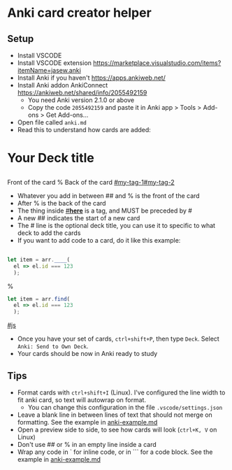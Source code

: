 # Anki card creator helper

## Setup

- Install VSCODE
- Install VSCODE extension https://marketplace.visualstudio.com/items?itemName=jasew.anki
- Install Anki if you haven't https://apps.ankiweb.net/
- Install Anki addon AnkiConnect https://ankiweb.net/shared/info/2055492159
  - You need Anki version 2.1.0 or above
  - Copy the code `2055492159` and paste it in Anki app > Tools > Add-ons > Get Add-ons...
- Open file called `anki.md`
- Read this to understand how cards are added:

# Your Deck title
##
Front of the card
%
Back of the card
[#my-tag-1]()[#my-tag-2]()

  - Whatever you add in between ## and % is the front of the card
  - After % is the back of the card
  - The thing inside [#__here__]() is a tag, and MUST be preceded by #
  - A new ## indicates the start of a new card
  - The # line is the optional deck title, you can use it to specific to what deck to add the cards
- If you want to add code to a card, do it like this example:

##
```js
let item = arr.____(
  el => el.id === 123
  );
```
%
```js
let item = arr.find(
  el => el.id === 123
  );
```
[#js]()

- Once you have your set of cards, `ctrl+shift+P`, then type `Deck`. Select `Anki: Send to Own Deck`.
- Your cards should be now in Anki ready to study

## Tips

- Format cards with `ctrl+shift+I` (Linux). I've configured the line width to fit anki card, so text will autowrap on format.
  - You can change this configuration in the file `.vscode/settings.json`
- Leave a blank line in between lines of text that should not merge on formatting. See the example in [anki-example.md](./anki-example.md)
- Open a preview side to side, to see how cards will look (`ctrl+K, V` on Linux)
- Don't use ## or % in an empty line inside a card
- Wrap any code in ` for inline code, or in ``` for a code block. See the example in [anki-example.md](./anki-example.md)